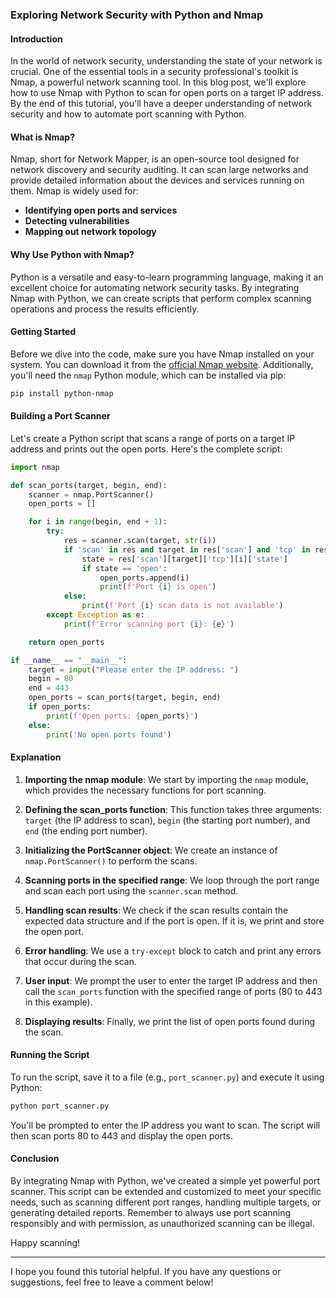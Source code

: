 ### Exploring Network Security with Python and Nmap

#### Introduction

In the world of network security, understanding the state of your network is crucial. One of the essential tools in a security professional's toolkit is Nmap, a powerful network scanning tool. In this blog post, we'll explore how to use Nmap with Python to scan for open ports on a target IP address. By the end of this tutorial, you'll have a deeper understanding of network security and how to automate port scanning with Python.

#### What is Nmap?

Nmap, short for Network Mapper, is an open-source tool designed for network discovery and security auditing. It can scan large networks and provide detailed information about the devices and services running on them. Nmap is widely used for:

- **Identifying open ports and services**
- **Detecting vulnerabilities**
- **Mapping out network topology**

#### Why Use Python with Nmap?

Python is a versatile and easy-to-learn programming language, making it an excellent choice for automating network security tasks. By integrating Nmap with Python, we can create scripts that perform complex scanning operations and process the results efficiently.

#### Getting Started

Before we dive into the code, make sure you have Nmap installed on your system. You can download it from the [official Nmap website](https://nmap.org/download.html). Additionally, you'll need the `nmap` Python module, which can be installed via pip:

```bash
pip install python-nmap
```

#### Building a Port Scanner

Let's create a Python script that scans a range of ports on a target IP address and prints out the open ports. Here's the complete script:

```python
import nmap

def scan_ports(target, begin, end):
    scanner = nmap.PortScanner()
    open_ports = []

    for i in range(begin, end + 1):
        try:
            res = scanner.scan(target, str(i))
            if 'scan' in res and target in res['scan'] and 'tcp' in res['scan'][target] and i in res['scan'][target]['tcp']:
                state = res['scan'][target]['tcp'][i]['state']
                if state == 'open':
                    open_ports.append(i)
                    print(f'Port {i} is open')
            else:
                print(f'Port {i} scan data is not available')
        except Exception as e:
            print(f'Error scanning port {i}: {e}')

    return open_ports

if __name__ == "__main__":
    target = input("Please enter the IP address: ")
    begin = 80
    end = 443
    open_ports = scan_ports(target, begin, end)
    if open_ports:
        print(f'Open ports: {open_ports}')
    else:
        print('No open ports found')
```

#### Explanation

1. **Importing the nmap module**: We start by importing the `nmap` module, which provides the necessary functions for port scanning.

2. **Defining the scan_ports function**: This function takes three arguments: `target` (the IP address to scan), `begin` (the starting port number), and `end` (the ending port number).

3. **Initializing the PortScanner object**: We create an instance of `nmap.PortScanner()` to perform the scans.

4. **Scanning ports in the specified range**: We loop through the port range and scan each port using the `scanner.scan` method.

5. **Handling scan results**: We check if the scan results contain the expected data structure and if the port is open. If it is, we print and store the open port.

6. **Error handling**: We use a `try-except` block to catch and print any errors that occur during the scan.

7. **User input**: We prompt the user to enter the target IP address and then call the `scan_ports` function with the specified range of ports (80 to 443 in this example).

8. **Displaying results**: Finally, we print the list of open ports found during the scan.

#### Running the Script

To run the script, save it to a file (e.g., `port_scanner.py`) and execute it using Python:

```bash
python port_scanner.py
```

You'll be prompted to enter the IP address you want to scan. The script will then scan ports 80 to 443 and display the open ports.

#### Conclusion

By integrating Nmap with Python, we've created a simple yet powerful port scanner. This script can be extended and customized to meet your specific needs, such as scanning different port ranges, handling multiple targets, or generating detailed reports. Remember to always use port scanning responsibly and with permission, as unauthorized scanning can be illegal.

Happy scanning!

---

I hope you found this tutorial helpful. If you have any questions or suggestions, feel free to leave a comment below!
